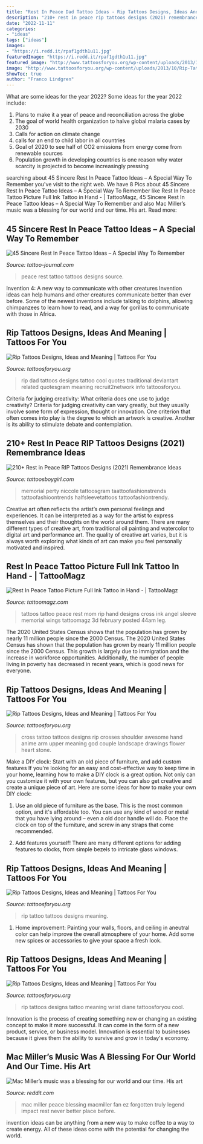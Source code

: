 ```yaml
---
title: "Rest In Peace Dad Tattoo Ideas - Rip Tattoos Designs, Ideas And Meaning"
description: "210+ rest in peace rip tattoos designs (2021) remembrance ideas"
date: "2022-11-11"
categories:
- "ideas"
tags: ["ideas"]
images:
- "https://i.redd.it/rpaf1gdth1u11.jpg"
featuredImage: "https://i.redd.it/rpaf1gdth1u11.jpg"
featured_image: "http://www.tattoosforyou.org/wp-content/uploads/2013/10/Rip-Tattoo-Ideas.jpg"
image: "http://www.tattoosforyou.org/wp-content/uploads/2013/10/Rip-Tattoos-Designs.jpg"
ShowToc: true
author: "Franco Lindgren"
---
```



What are some ideas for the year 2022?
Some ideas for the year 2022 include:
1. Plans to make it a year of peace and reconciliation across the globe 
2. The goal of world health organization to halve global malaria cases by 2030 
3. Calls for action on climate change 
4. calls for an end to child labor in all countries 
5. Goal of 2020 to see half of CO2 emissions from energy come from renewable sources 
6. Population growth in developing countries is one reason why water scarcity is projected to become increasingly pressing 

	

		
searching about 45 Sincere Rest In Peace Tattoo Ideas – A Special Way To Remember you've visit to the right web. We have 8 Pics about 45 Sincere Rest In Peace Tattoo Ideas – A Special Way To Remember like Rest In Peace Tattoo Picture Full Ink Tattoo in Hand - | TattooMagz, 45 Sincere Rest In Peace Tattoo Ideas – A Special Way To Remember and also Mac Miller’s music was a blessing for our world and our time. His art. Read more:
		
    
## 45 Sincere Rest In Peace Tattoo Ideas – A Special Way To Remember

<img loading=lazy src="https://tattoo-journal.com/wp-content/uploads/2016/09/rest-in-peace-tattoo40-650x812.jpg" onerror="this.onerror=null;this.src='https://tse1.mm.bing.net/th?id=OIP.rl3tnGxO4KgmCdVlaRBXiAHaJQ&amp;pid=15.1';" alt="45 Sincere Rest In Peace Tattoo Ideas – A Special Way To Remember">

_Source: tattoo-journal.com_

>peace rest tattoo tattoos designs source. 

	

Invention 4: A new way to communicate with other creatures
Invention ideas can help humans and other creatures communicate better than ever before. Some of the newest inventions include talking to dolphins, allowing chimpanzees to learn how to read, and a way for gorillas to communicate with those in Africa.

    
## Rip Tattoos Designs, Ideas And Meaning | Tattoos For You

<img loading=lazy src="http://www.tattoosforyou.org/wp-content/uploads/2013/10/Rip-Tattoos-For-Dad.jpg" onerror="this.onerror=null;this.src='https://tse4.mm.bing.net/th?id=OIP.-IeRACeBMzEspiTcyFI3wQHaJQ&amp;pid=15.1';" alt="Rip Tattoos Designs, Ideas and Meaning | Tattoos For You">

_Source: tattoosforyou.org_

>rip dad tattoos designs tattoo cool quotes traditional deviantart related quotesgram meaning recruit2network info tattoosforyou. 

	

Criteria for judging creativity: What criteria does one use to judge creativity?
Criteria for judging creativity can vary greatly, but they usually involve some form of expression, thought or innovation. One criterion that often comes into play is the degree to which an artwork is creative. Another is its ability to stimulate debate and contemplation.

    
## 210+ Rest In Peace RIP Tattoos Designs (2021) Remembrance Ideas

<img loading=lazy src="https://cdn.tattoosboygirl.com/wp-content/uploads/2019/08/rest-in-peace-tattoos-pictures-8.jpg" onerror="this.onerror=null;this.src='https://tse4.mm.bing.net/th?id=OIP.uMuw9DYrpaUM32Lbmz65CwAAAA&amp;pid=15.1';" alt="210+ Rest in Peace RIP Tattoos Designs (2021) Remembrance Ideas">

_Source: tattoosboygirl.com_

>memorial perty niccole tattoosgram taattoofashionstrends tattoofashioontrends halfsleevetattoos tattoofashiontrendy. 

	

Creative art often reflects the artist’s own personal feelings and experiences. It can be interpreted as a way for the artist to express themselves and their thoughts on the world around them. There are many different types of creative art, from traditional oil painting and watercolor to digital art and performance art. The quality of creative art varies, but it is always worth exploring what kinds of art can make you feel personally motivated and inspired.

    
## Rest In Peace Tattoo Picture Full Ink Tattoo In Hand - | TattooMagz

<img loading=lazy src="https://tattoomagz.com/wp-content/uploads/rip-tattoos-for-mom-rest-in-peace-tattoo-picture-at-checkoutmyink-12461.jpg" onerror="this.onerror=null;this.src='https://tse3.mm.bing.net/th?id=OIP.iZfIwQfKYbbJ7H3Juoe0VAHaK4&amp;pid=15.1';" alt="Rest In Peace Tattoo Picture Full Ink Tattoo in Hand - | TattooMagz">

_Source: tattoomagz.com_

>tattoos tattoo peace rest mom rip hand designs cross ink angel sleeve memorial wings tattoomagz 3d february posted 44am leg. 

	

The 2020 United States Census shows that the population has grown by nearly 11 million people since the 2000 Census.
The 2020 United States Census has shown that the population has grown by nearly 11 million people since the 2000 Census. This growth is largely due to immigration and the increase in workforce opportunities. Additionally, the number of people living in poverty has decreased in recent years, which is good news for everyone.

    
## Rip Tattoos Designs, Ideas And Meaning | Tattoos For You

<img loading=lazy src="http://www.tattoosforyou.org/wp-content/uploads/2013/10/Rip-Cross-Tattoos-For-Men.jpg" onerror="this.onerror=null;this.src='https://tse4.mm.bing.net/th?id=OIP.7NFbwlj4_6BKZK-I6na30QHaJ4&amp;pid=15.1';" alt="Rip Tattoos Designs, Ideas and Meaning | Tattoos For You">

_Source: tattoosforyou.org_

>cross tattoo tattoos designs rip crosses shoulder awesome hand anime arm upper meaning god couple landscape drawings flower heart stone. 

	

Make a DIY clock: Start with an old piece of furniture, and add custom features
If you're looking for an easy and cost-effective way to keep time in your home, learning how to make a DIY clock is a great option. Not only can you customize it with your own features, but you can also get creative and create a unique piece of art. Here are some ideas for how to make your own DIY clock:
1. Use an old piece of furniture as the base. This is the most common option, and it's affordable too. You can use any kind of wood or metal that you have lying around – even a old door handle will do. Place the clock on top of the furniture, and screw in any straps that come recommended.

2. Add features yourself! There are many different options for adding features to clocks, from simple bezels to intricate glass windows.

    
## Rip Tattoos Designs, Ideas And Meaning | Tattoos For You

<img loading=lazy src="http://www.tattoosforyou.org/wp-content/uploads/2013/10/Rip-Tattoo-Ideas.jpg" onerror="this.onerror=null;this.src='https://tse3.mm.bing.net/th?id=OIP.yAYckTM8kmNSTQP7W7o1ygHaI3&amp;pid=15.1';" alt="Rip Tattoos Designs, Ideas and Meaning | Tattoos For You">

_Source: tattoosforyou.org_

>rip tattoo tattoos designs meaning. 

	

1. Home improvement: Painting your walls, floors, and ceiling in aneutral color can help improve the overall atmosphere of your home. Add some new spices or accessories to give your space a fresh look. 

    
## Rip Tattoos Designs, Ideas And Meaning | Tattoos For You

<img loading=lazy src="http://www.tattoosforyou.org/wp-content/uploads/2013/10/Rip-Tattoos-Designs.jpg" onerror="this.onerror=null;this.src='https://tse1.mm.bing.net/th?id=OIP.ktuRsq_zr1zgDNck76VXQwHaJQ&amp;pid=15.1';" alt="Rip Tattoos Designs, Ideas and Meaning | Tattoos For You">

_Source: tattoosforyou.org_

>rip tattoos designs tattoo meaning wrist diane tattoosforyou cool. 

	

Innovation is the process of creating something new or changing an existing concept to make it more successful. It can come in the form of a new product, service, or business model. Innovation is essential to businesses because it gives them the ability to survive and grow in today's economy.

    
## Mac Miller’s Music Was A Blessing For Our World And Our Time. His Art

<img loading=lazy src="https://i.redd.it/rpaf1gdth1u11.jpg" onerror="this.onerror=null;this.src='https://tse2.mm.bing.net/th?id=OIP.UWb2RVstSNZhTMql9GmJ3gHaJ4&amp;pid=15.1';" alt="Mac Miller’s music was a blessing for our world and our time. His art">

_Source: reddit.com_

>mac miller peace blessing macmiller fan ez forgotten truly legend impact rest never better place before. 

	

invention ideas can be anything from a new way to make coffee to a way to create energy. All of these ideas come with the potential for changing the world.

